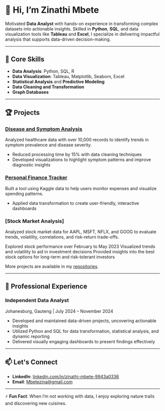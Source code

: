 # 👋 Hi, I’m Zinathi Mbete  

Motivated **Data Analyst** with hands-on experience in transforming complex datasets into actionable insights. Skilled in **Python**, **SQL**, and data visualization tools like **Tableau** and **Excel**, I specialize in delivering impactful analysis that supports data-driven decision-making.

---

## 💼 Core Skills
- **Data Analysis**: Python, SQL, R  
- **Data Visualization**: Tableau, Matplotlib, Seaborn, Excel  
- **Statistical Analysis** and **Predictive Modeling**  
- **Data Cleaning and Transformation**  
- **Graph Databases**  

---

## 🏆 Projects
### [Disease and Symptom Analysis](https://github.com/Zinathii/Disease-and-Symptom-Analysis)
Analyzed healthcare data with over 10,000 records to identify trends in symptom prevalence and disease severity.  
- Reduced processing time by 15% with data cleaning techniques  
- Developed visualizations to highlight symptom patterns and improve diagnostic insights  

### [Personal Finance Tracker](https://github.com/Zinathii/Personal-Finance-Tracker)
Built a tool using Kaggle data to help users monitor expenses and visualize spending patterns.  
- Applied data transformation to create user-friendly, interactive dashboards

### [Stock Market Analysis]
Analyzed stock market data for AAPL, MSFT, NFLX, and GOOG to evaluate trends, volatility, correlations, and risk-return trade-offs.

Explored stock performance over February to May 2023
Visualized trends and volatility to aid in investment decisions
Provided insights into the best stock options for long-term and risk-tolerant investors


More projects are available in my [repositories](https://github.com/Zinathii?tab=repositories).

---

## 🎯 Professional Experience
### Independent Data Analyst  
Johanesburg, Gauteng | July 2024 – November 2024  
- Developed and maintained data-driven projects, uncovering actionable insights  
- Utilized Python and SQL for data transformation, statistical analysis, and dynamic reporting  
- Delivered visually engaging dashboards to present findings effectively  

---

## 📫 Let's Connect  
- **LinkedIn**: [linkedin.com/in/zinathi-mbete-9943a0336](https://www.linkedin.com/in/zinathi-mbete-9943a0336)  
- **Email**: [Mbetezina@gmail.com](mailto:Mbetezina@gmail.com)  

---

⚡ **Fun Fact**: When I’m not working with data, I enjoy exploring nature trails and discovering new cuisines.


